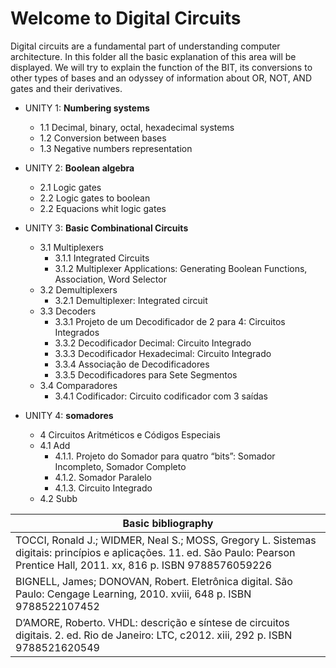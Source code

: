 # Welcome to Digital Circuits
Digital circuits are a fundamental part of understanding computer architecture. In this folder all the basic explanation of this area will be displayed. We will try to explain the function of the BIT, its conversions to other types of bases and an odyssey of information about OR, NOT, AND gates and their derivatives.

* UNITY 1: **Numbering systems** 
    * 1.1 Decimal, binary, octal, hexadecimal systems
    * 1.2 Conversion between bases
    * 1.3 Negative numbers representation
    
* UNITY 2: **Boolean algebra**    
	* 2.1 Logic gates
	* 2.2 Logic gates to boolean
	* 2.2 Equacions whit logic gates
	
* UNITY 3: **Basic Combinational Circuits** 
	* 3.1 Multiplexers 
		* 3.1.1  Integrated Circuits
		* 3.1.2 Multiplexer Applications: Generating Boolean Functions, Association, Word Selector
	* 3.2 Demultiplexers
		* 3.2.1 Demultiplexer: Integrated circuit 
	* 3.3 Decoders
		* 3.3.1 Projeto de um Decodificador de 2 para 4: Circuitos Integrados 
		* 3.3.2 Decodificador Decimal: Circuito Integrado
		* 3.3.3 Decodificador Hexadecimal: Circuito Integrado 
		* 3.3.4 Associação de Decodificadores 
		* 3.3.5 Decodificadores para Sete Segmentos 
	* 3.4 Comparadores
		* 3.4.1 Codificador: Circuito codificador com 3 saídas 	
* UNITY 4: **somadores** 
    * 4 Circuitos Aritméticos e Códigos Especiais 
    * 4.1  Add
        * 4.1.1. Projeto do Somador para quatro “bits”: Somador Incompleto, Somador Completo
        * 4.1.2. Somador Paralelo 
        * 4.1.3. Circuito Integrado
    * 4.2  Subb	



| Basic bibliography                                         |
| ------------------------------------------------------------ |
| TOCCI, Ronald J.; WIDMER, Neal S.; MOSS, Gregory L. Sistemas digitais: princípios e aplicações. 11. ed. São Paulo: Pearson Prentice Hall, 2011. xx, 816 p. ISBN 9788576059226 |
| BIGNELL, James; DONOVAN, Robert. Eletrônica digital. São Paulo: Cengage Learning, 2010. xviii, 648 p. ISBN 9788522107452 |
| D’AMORE, Roberto. VHDL: descrição e síntese de circuitos digitais. 2. ed. Rio de Janeiro: LTC, c2012. xiii, 292 p. ISBN 9788521620549 |

